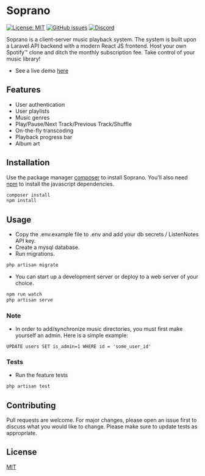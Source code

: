 # Soprano

<a href='https://choosealicense.com/licenses/mit/' rel='License'>![License: MIT](https://img.shields.io/badge/License-MIT-blue.svg)</a>
<a href='https://github.com/whleucka/soprano-sanctum/issues' rel='Issues'>![GitHub issues](https://img.shields.io/github/issues/whleucka/soprano-sanctum)</a>
<a href='https://discord.com/channels/760550600777138258' rel='Discord Server'>![Discord](https://img.shields.io/discord/760550600777138258)</a>

Soprano is a client-server music playback system. The system is built upon a Laravel API backend with a modern React JS frontend. Host your own Spotify&trade; clone and ditch the monthly subscription fee. Take control of your music library!

-   See a live demo [here](https://soprano.williamhleucka.com/)

<!--## Screenshots-->

<!--<p align="center">-->
<!--<img src="https://i.ibb.co/1fPs3sv/s1.png" alt="playlist"><br>-->
<!--<img src="https://i.ibb.co/m8pPg4H/s2.png" alt="podcasts"><br>-->
<!--<img src="https://i.ibb.co/BCH66D6/s3.png" alt="mobile"><br>-->
<!--</p>-->

## Features

-   User authentication
-   User playlists
-   Music genres
-   Play/Pause/Next Track/Previous Track/Shuffle
-   On-the-fly transcoding
-   Playback progress bar
-   Album art

## Installation

Use the package manager [composer](https://getcomposer.org/download/) to install Soprano. You'll also need [npm](https://www.npmjs.com/) to install the javascript dependencies.

```bash
composer install
npm install
```

## Usage

-   Copy the .env.example file to .env and add your db secrets / ListenNotes API key.
-   Create a mysql database.
-   Run migrations.

```bash
php artisan migrate
```

-   You can start up a development server or deploy to a web server of your choice.

```bash
npm run watch
php artisan serve
```

### Note

-   In order to add/synchronize music directories, you must first make yourself an admin. Here is a simple example:

```mysql
UPDATE users SET is_admin=1 WHERE id = 'some_user_id'
```

### Tests

-   Run the feature tests

```php
php artisan test
```

## Contributing

Pull requests are welcome. For major changes, please open an issue first to discuss what you would like to change.
Please make sure to update tests as appropriate.

## License

[MIT](https://choosealicense.com/licenses/mit/)

